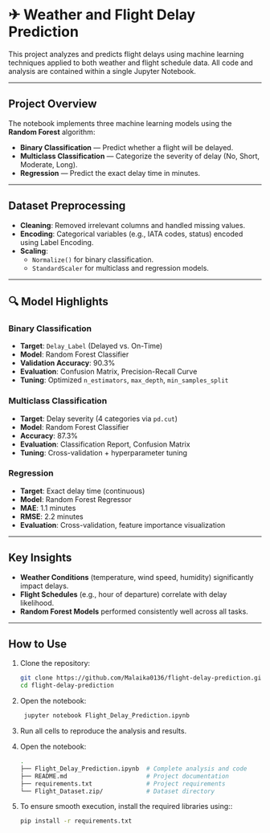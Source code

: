 # ✈ Weather and Flight Delay Prediction

This project analyzes and predicts flight delays using machine learning techniques applied to both weather and flight schedule data. All code and analysis are contained within a single Jupyter Notebook.

---

##  Project Overview

The notebook implements three machine learning models using the **Random Forest** algorithm:

- **Binary Classification** — Predict whether a flight will be delayed.
- **Multiclass Classification** — Categorize the severity of delay (No, Short, Moderate, Long).
- **Regression** — Predict the exact delay time in minutes.

---

##  Dataset Preprocessing

- **Cleaning**: Removed irrelevant columns and handled missing values.
- **Encoding**: Categorical variables (e.g., IATA codes, status) encoded using Label Encoding.
- **Scaling**:
  - `Normalize()` for binary classification.
  - `StandardScaler` for multiclass and regression models.

---

## 🔍 Model Highlights

###  Binary Classification
- **Target**: `Delay_Label` (Delayed vs. On-Time)
- **Model**: Random Forest Classifier
- **Validation Accuracy**: 90.3%
- **Evaluation**: Confusion Matrix, Precision-Recall Curve
- **Tuning**: Optimized `n_estimators`, `max_depth`, `min_samples_split`

###  Multiclass Classification
- **Target**: Delay severity (4 categories via `pd.cut`)
- **Model**: Random Forest Classifier
- **Accuracy**: 87.3%
- **Evaluation**: Classification Report, Confusion Matrix
- **Tuning**: Cross-validation + hyperparameter tuning

###  Regression
- **Target**: Exact delay time (continuous)
- **Model**: Random Forest Regressor
- **MAE**: 1.1 minutes  
- **RMSE**: 2.2 minutes
- **Evaluation**: Cross-validation, feature importance visualization

---

##  Key Insights

- **Weather Conditions** (temperature, wind speed, humidity) significantly impact delays.
- **Flight Schedules** (e.g., hour of departure) correlate with delay likelihood.
- **Random Forest Models** performed consistently well across all tasks.

---

##  How to Use

1. Clone the repository:
   ```bash
   git clone https://github.com/Malaika0136/flight-delay-prediction.git
   cd flight-delay-prediction
   
2. Open the notebook:
   ```bash
    jupyter notebook Flight_Delay_Prediction.ipynb
   
3. Run all cells to reproduce the analysis and results.

4.  Open the notebook:
    ```bash
    .
    ├── Flight_Delay_Prediction.ipynb  # Complete analysis and code
    ├── README.md                      # Project documentation
    ├── requirements.txt               # Project requirements
    └── Flight_Dataset.zip/            # Dataset directory
    
    
5. To ensure smooth execution, install the required libraries using::
   ```bash
   pip install -r requirements.txt


